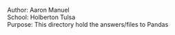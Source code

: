 Author: Aaron Manuel<br/>
School: Holberton Tulsa<br/>
Purpose: This directory hold the answers/files to Pandas<br/>

